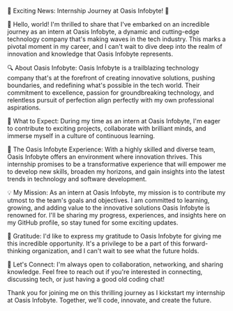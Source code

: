 🌟 Exciting News: Internship Journey at Oasis Infobyte! 🌟

👋 Hello, world! I'm thrilled to share that I've embarked on an incredible journey as an intern at Oasis Infobyte, a dynamic and cutting-edge technology company that's making waves in the tech industry. This marks a pivotal moment in my career, and I can't wait to dive deep into the realm of innovation and knowledge that Oasis Infobyte represents.

🔍 About Oasis Infobyte:
Oasis Infobyte is a trailblazing technology company that's at the forefront of creating innovative solutions, pushing boundaries, and redefining what's possible in the tech world. Their commitment to excellence, passion for groundbreaking technology, and relentless pursuit of perfection align perfectly with my own professional aspirations.

🚀 What to Expect:
During my time as an intern at Oasis Infobyte, I'm eager to contribute to exciting projects, collaborate with brilliant minds, and immerse myself in a culture of continuous learning.

🌆 The Oasis Infobyte Experience:
With a highly skilled and diverse team, Oasis Infobyte offers an environment where innovation thrives. This internship promises to be a transformative experience that will empower me to develop new skills, broaden my horizons, and gain insights into the latest trends in technology and software development.

💡 My Mission:
As an intern at Oasis Infobyte, my mission is to contribute my utmost to the team's goals and objectives. I am committed to learning, growing, and adding value to the innovative solutions Oasis Infobyte is renowned for. I'll be sharing my progress, experiences, and insights here on my GitHub profile, so stay tuned for some exciting updates.

🙏 Gratitude:
I'd like to express my gratitude to Oasis Infobyte for giving me this incredible opportunity. It's a privilege to be a part of this forward-thinking organization, and I can't wait to see what the future holds.

🚀 Let's Connect:
I'm always open to collaboration, networking, and sharing knowledge. Feel free to reach out if you're interested in connecting, discussing tech, or just having a good old coding chat!

Thank you for joining me on this thrilling journey as I kickstart my internship at Oasis Infobyte. Together, we'll code, innovate, and create the future.
